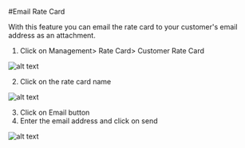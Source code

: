 #Email Rate Card

With this feature you can email the rate card to your customer's email address as an attachment.

1. Click on Management> Rate Card> Customer Rate Card

![alt text][email-ratecard-1]

2. Click on the rate card name

![alt text][email-ratecard-2]

3. Click on Email button
4. Enter the email address and click on send

![alt text][email-ratecard-3]




[email-ratecard-1]: https://raw.githubusercontent.com/digipigeon/connexcs-user-docs/master/img/email-ratecard-1.png "Email-Ratecard-1"
[email-ratecard-2]: https://raw.githubusercontent.com/digipigeon/connexcs-user-docs/master/img/email-ratecard-2.png "Email-Ratecard-2"
[email-ratecard-3]: https://raw.githubusercontent.com/digipigeon/connexcs-user-docs/master/img/email-ratecard-3.png "Email-Ratecard-2"
